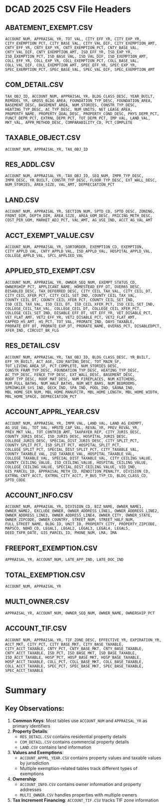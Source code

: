 # DCAD 2025 CSV File Headers

## ABATEMENT_EXEMPT.CSV
```
ACCOUNT_NUM, APPRAISAL_YR, TOT_VAL, CITY_EFF_YR, CITY_EXP_YR, CITY_EXEMPTION_PCT, CITY_BASE_VAL, CITY_VAL_DIF, CITY_EXEMPTION_AMT, CNTY_EFF_YR, CNTY_EXP_YR, CNTY_EXEMPTION_PCT, CNTY_BASE_VAL, CNTY_VAL_DIF, CNTY_EXEMPTION_AMT, ISD_EFF_YR, ISD_EXP_YR, ISD_EXEMPTION_PCT, ISD_BASE_VAL, ISD_VAL_DIF, ISD_EXEMPTION_AMT, COLL_EFF_YR, COLL_EXP_YR, COLL_EXEMPTION_PCT, COLL_BASE_VAL, COLL_VAL_DIF, COLL_EXEMPTION_AMT, SPEC_EFF_YR, SPEC_EXP_YR, SPEC_EXEMPTION_PCT, SPEC_BASE_VAL, SPEC_VAL_DIF, SPEC_EXEMPTION_AMT
```

## COM_DETAIL.CSV
```
TAX_OBJ_ID, ACCOUNT_NUM, APPRAISAL_YR, BLDG_CLASS_DESC, YEAR_BUILT, REMODEL_YR, GROSS_BLDG_AREA, FOUNDATION_TYP_DESC, FOUNDATION_AREA, BASEMENT_DESC, BASEMENT_AREA, NUM_STORIES, CONSTR_TYP_DESC, HEATING_TYP_DESC, AC_TYP_DESC, NUM_UNITS, NET_LEASE_AREA, PROPERTY_NAME, PROPERTY_QUAL_DESC, PROPERTY_COND_DESC, PHYS_DEPR_PCT, FUNCT_DEPR_PCT, EXTRNL_DEPR_PCT, TOT_DEPR_PCT, IMP_VAL, LAND_VAL, MKT_VAL, APPR_METHOD_DESC, COMPARABILITY_CD, PCT_COMPLETE
```

## TAXABLE_OBJECT.CSV
```
ACCOUNT_NUM, APPRAISAL_YR, TAX_OBJ_ID
```

## RES_ADDL.CSV
```
ACCOUNT_NUM, APPRAISAL_YR, TAX_OBJ_ID, SEQ_NUM, IMPR_TYP_DESC, IMPR_DESC, YR_BUILT, CONSTR_TYP_DESC, FLOOR_TYP_DESC, EXT_WALL_DESC, NUM_STORIES, AREA_SIZE, VAL_AMT, DEPRECIATION_PCT
```

## LAND.CSV
```
ACCOUNT_NUM, APPRAISAL_YR, SECTION_NUM, SPTD_CD, SPTD_DESC, ZONING, FRONT_DIM, DEPTH_DIM, AREA_SIZE, AREA_UOM_DESC, PRICING_METH_DESC, COST_PER_UOM, MARKET_ADJ_PCT, VAL_AMT, AG_USE_IND, ACCT_AG_VAL_AMT
```

## ACCT_EXEMPT_VALUE.CSV
```
ACCOUNT_NUM, APPRAISAL_YR, SORTORDER, EXEMPTION_CD, EXEMPTION, CITY_APPLD_VAL, CNTY_APPLD_VAL, ISD_APPLD_VAL, HOSPITAL_APPLD_VAL, COLLEGE_APPLD_VAL, SPCL_APPLIED_VAL
```

## APPLIED_STD_EXEMPT.CSV
```
ACCOUNT_NUM, APPRAISAL_YR, OWNER_SEQ_NUM, EXEMPT_STATUS_CD, OWNERSHIP_PCT, APPLICANT_NAME, HOMESTEAD_EFF_DT, OVER65_DESC, DISABLED_DESC, TAX_DEFERRED_DESC, CITY_CEIL_TAX_VAL, CITY_CEIL_DT, CITY_CEIL_XFER_PCT, CITY_CEIL_SET_IND, COUNTY_CEIL_TAX_VAL, COUNTY_CEIL_DT, COUNTY_CEIL_XFER_PCT, COUNTY_CEIL_SET_IND, ISD_CEIL_TAX_VAL, ISD_CEIL_DT, ISD_CEIL_XFER_PCT, ISD_CEIL_SET_IND, COLLEGE_CEIL_TAX_VAL, COLLEGE_CEIL_DT, COLLEGE_CEIL_XFER_PCT, COLLEGE_CEIL_SET_IND, DISABLE_EFF_DT, VET_EFF_YR, VET_DISABLE_PCT, VET_FLAT_AMT, VET2_EFF_YR, VET2_DISABLE_PCT, VET2_FLAT_AMT, CAPPED_HS_AMT, HS_PCT, TOT_VAL, PRORATE_IND, DAYS_TAXABLE, PRORATE_EFF_DT, PRORATE_EXP_DT, PRORATE_NAME, OVER65_PCT, DISABLEDPCT, XFER_IND, CIRCUIT_BK_FLG
```

## RES_DETAIL.CSV
```
ACCOUNT_NUM, APPRAISAL_YR, TAX_OBJ_ID, BLDG_CLASS_DESC, YR_BUILT, EFF_YR_BUILT, ACT_AGE, CDU_RATING_DESC, TOT_MAIN_SF, TOT_LIVING_AREA_SF, PCT_COMPLETE, NUM_STORIES_DESC, CONSTR_FRAM_TYP_DESC, FOUNDATION_TYP_DESC, HEATING_TYP_DESC, AC_TYP_DESC, FENCE_TYP_DESC, EXT_WALL_DESC, BASEMENT_DESC, ROOF_TYP_DESC, ROOF_MAT_DESC, NUM_FIREPLACES, NUM_KITCHENS, NUM_FULL_BATHS, NUM_HALF_BATHS, NUM_WET_BARS, NUM_BEDROOMS, SPRINKLER_SYS_IND, DECK_IND, SPA_IND, POOL_IND, SAUNA_IND, MBL_HOME_SER_NUM, MBL_HOME_MANUFCTR, MBL_HOME_LENGTH, MBL_HOME_WIDTH, MBL_HOME_SPACE, DEPRECIATION_PCT
```

## ACCOUNT_APPRL_YEAR.CSV
```
ACCOUNT_NUM, APPRAISAL_YR, IMPR_VAL, LAND_VAL, LAND_AG_EXEMPT, AG_USE_VAL, TOT_VAL, HMSTD_CAP_VAL, REVAL_YR, PREV_REVAL_YR, PREV_MKT_VAL, TOT_CONTRIB_AMT, TAXPAYER_REP, CITY_JURIS_DESC, COUNTY_JURIS_DESC, ISD_JURIS_DESC, HOSPITAL_JURIS_DESC, COLLEGE_JURIS_DESC, SPECIAL_DIST_JURIS_DESC, CITY_SPLIT_PCT, COUNTY_SPLIT_PCT, ISD_SPLIT_PCT, HOSPITAL_SPLIT_PCT, COLLEGE_SPLIT_PCT, SPECIAL_DIST_SPLIT_PCT, CITY_TAXABLE_VAL, COUNTY_TAXABLE_VAL, ISD_TAXABLE_VAL, HOSPITAL_TAXABLE_VAL, COLLEGE_TAXABLE_VAL, SPECIAL_DIST_TAXABLE_VAL, CITY_CEILING_VALUE, COUNTY_CEILING_VALUE, ISD_CEILING_VALUE, HOSPITAL_CEILING_VALUE, COLLEGE_CEILING_VALUE, SPECIAL_DIST_CEILING_VALUE, VID_IND, GIS_PARCEL_ID, APPRAISAL_METH_CD, RENDITION_PENALTY, DIVISION_CD, EXTRNL_CNTY_ACCT, EXTRNL_CITY_ACCT, P_BUS_TYP_CD, BLDG_CLASS_CD, SPTD_CODE
```

## ACCOUNT_INFO.CSV
```
ACCOUNT_NUM, APPRAISAL_YR, DIVISION_CD, BIZ_NAME, OWNER_NAME1, OWNER_NAME2, EXCLUDE_OWNER, OWNER_ADDRESS_LINE1, OWNER_ADDRESS_LINE2, OWNER_ADDRESS_LINE3, OWNER_ADDRESS_LINE4, OWNER_CITY, OWNER_STATE, OWNER_ZIPCODE, OWNER_COUNTRY, STREET_NUM, STREET_HALF_NUM, FULL_STREET_NAME, BLDG_ID, UNIT_ID, PROPERTY_CITY, PROPERTY_ZIPCODE, MAPSCO, NBHD_CD, LEGAL1, LEGAL2, LEGAL3, LEGAL4, LEGAL5, DEED_TXFR_DATE, GIS_PARCEL_ID, PHONE_NUM, LMA, IMA
```

## FREEPORT_EXEMPTION.CSV
```
APPRAISAL_YR, ACCOUNT_NUM, LATE_APP_IND, LATE_DOC_IND
```

## TOTAL_EXEMPTION.CSV
```
ACCOUNT_NUM, APPRAISAL_YR
```

## MULTI_OWNER.CSV
```
APPRAISAL_YR, ACCOUNT_NUM, OWNER_SEQ_NUM, OWNER_NAME, OWNERSHIP_PCT
```

## ACCOUNT_TIF.CSV
```
ACCOUNT_NUM, APPRAISAL_YR, TIF_ZONE_DESC, EFFECTIVE_YR, EXPIRATION_YR, ACCT_MKT, CITY_PCT, CITY_BASE_MKT, CITY_BASE_TAXABLE, CITY_ACCT_TAXABLE, CNTY_PCT, CNTY_BASE_MKT, CNTY_BASE_TAXABLE, CNTY_ACCT_TAXABLE, ISD_PCT, ISD_BASE_MKT, ISD_BASE_TAXABLE, ISD_ACCT_TAXABLE, HOSP_PCT, HOSP_BASE_MKT, HOSP_BASE_TAXABLE, HOSP_ACCT_TAXABLE, COLL_PCT, COLL_BASE_MKT, COLL_BASE_TAXABLE, COLL_ACCT_TAXABLE, SPEC_PCT, SPEC_BASE_MKT, SPEC_BASE_TAXABLE, SPEC_ACCT_TAXABLE
```

# Summary

## Key Observations:
1. **Common Keys**: Most tables use `ACCOUNT_NUM` and `APPRAISAL_YR` as primary identifiers
2. **Property Details**: 
   - `RES_DETAIL.CSV` contains residential property details
   - `COM_DETAIL.CSV` contains commercial property details
   - `LAND.CSV` contains land information
3. **Values and Exemptions**:
   - `ACCOUNT_APPRL_YEAR.CSV` contains property values and taxable values by jurisdiction
   - Multiple exemption-related tables track different types of exemptions
4. **Ownership**: 
   - `ACCOUNT_INFO.CSV` contains owner information and property addresses
   - `MULTI_OWNER.CSV` handles properties with multiple owners
5. **Tax Increment Financing**: `ACCOUNT_TIF.CSV` tracks TIF zone information